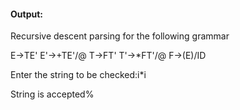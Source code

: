 #### Output:

Recursive descent parsing for the following grammar

E->TE'
E'->+TE'/@
T->FT'
T'->*FT'/@
F->(E)/ID

Enter the string to be checked:i*i

String is accepted%  